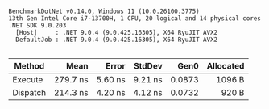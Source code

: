 ```

BenchmarkDotNet v0.14.0, Windows 11 (10.0.26100.3775)
13th Gen Intel Core i7-13700H, 1 CPU, 20 logical and 14 physical cores
.NET SDK 9.0.203
  [Host]     : .NET 9.0.4 (9.0.425.16305), X64 RyuJIT AVX2
  DefaultJob : .NET 9.0.4 (9.0.425.16305), X64 RyuJIT AVX2


```
| Method   | Mean     | Error   | StdDev  | Gen0   | Allocated |
|--------- |---------:|--------:|--------:|-------:|----------:|
| Execute  | 279.7 ns | 5.60 ns | 9.21 ns | 0.0873 |    1096 B |
| Dispatch | 214.3 ns | 4.20 ns | 4.12 ns | 0.0732 |     920 B |
